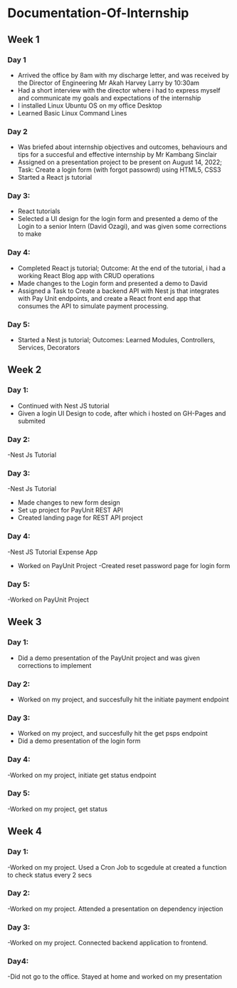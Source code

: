 # Documentation-Of-Internship

## Week 1
### Day 1
- Arrived the office by 8am with my discharge letter, and was received by the Director of Engineering Mr Akah Harvey Larry by 10:30am
- Had a short interview with the director where i had to express myself and communicate my goals and expectations of the internship
- I installed Linux Ubuntu OS on my office Desktop
- Learned Basic Linux Command Lines

### Day 2
- Was briefed about internship objectives and outcomes, behaviours and tips for a succesful and effective internship by Mr Kambang Sinclair
- Assigned on a presentation project to be present on August 14, 2022; Task: Create a login form (with forgot passowrd) using HTML5, CSS3
- Started a React js tutorial

### Day 3:
- React tutorials
- Selected a UI design for the login form and presented a demo of the Login to a senior Intern (David Ozagi), and was given some corrections to make

### Day 4:
- Completed React js tutorial; Outcome: At the end of the tutorial, i had a working React Blog app with CRUD operations
- Made changes to the Login form and presented a demo to David
- Assigned a Task to Create a backend API with Nest js that integrates with Pay Unit endpoints, and create a React front end app that consumes the API to simulate payment processing.

### Day 5:
- Started a Nest js tutorial; Outcomes: Learned Modules, Controllers, Services, Decorators

## Week 2
### Day 1:
- Continued with Nest JS tutorial
- Given a login UI Design to code, after which i hosted on GH-Pages and submited

### Day 2:
-Nest Js Tutorial

### Day 3:
-Nest Js Tutorial
- Made changes to new form design
- Set up project for PayUnit REST API
- Created landing page for REST API project

### Day 4:
-Nest JS Tutorial Expense App
- Worked on PayUnit Project
-Created reset password page for login form

### Day 5: 
-Worked on PayUnit Project

## Week 3
### Day 1:
- Did a demo presentation of the PayUnit project and was given corrections to implement

### Day 2:
- Worked on my project, and succesfully hit the initiate payment endpoint

### Day 3:
- Worked on my project, and succesfully hit the get psps endpoint
- Did a demo presentation of the login form

### Day 4:
-Worked on my project, initiate get status endpoint

### Day 5:
-Worked on my project, get status

## Week 4

### Day 1:
-Worked on my project. Used a Cron Job to scgedule at created a function to check status every 2 secs

### Day 2: 
-Worked on my project. Attended a presentation on dependency injection

### Day 3: 
-Worked on my project. Connected backend application to frontend.

### Day4:
-Did not go to the office. Stayed at home and worked on my presentation
